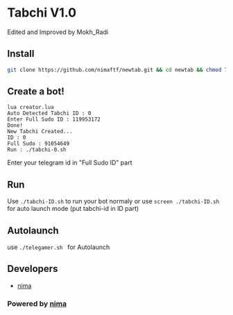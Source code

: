 # Tabchi V1.0
Edited and Improved by Mokh_Radi

## Install
```bash
git clone https://github.com/nimaftf/newtab.git && cd newtab && chmod 777 install.sh && chmod 777 telegamer.sh && ./install.sh && lua creator.lua
```
## Create a bot!
```
lua creator.lua
Auto Detected Tabchi ID : 0
Enter Full Sudo ID : 119953172
Done!
New Tabchi Created...
ID : 0
Full Sudo : 91054649
Run : ./tabchi-0.sh
```
Enter your telegram id in "Full Sudo ID" part

## Run
Use `./tabchi-ID.sh` to run your bot normaly or use `screen ./tabchi-ID.sh` for auto launch mode (put tabchi-id in ID part)

## Autolaunch
use `./telegamer.sh ` for Autolaunch

## Developers

 * [nima](https://telegram.me/nimaftf)

### Powered by [nima](https://telegram.me/iranxfun)
